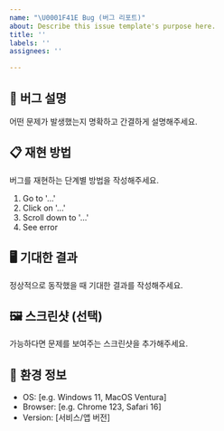 ```yaml
---
name: "\U0001F41E Bug (버그 리포트)"
about: Describe this issue template's purpose here.
title: ''
labels: ''
assignees: ''

---
```


## 🐞 버그 설명
어떤 문제가 발생했는지 명확하고 간결하게 설명해주세요.

## 📋 재현 방법
버그를 재현하는 단계별 방법을 작성해주세요.
1. Go to '...'
2. Click on '...'
3. Scroll down to '...'
4. See error

## 🖥️ 기대한 결과
정상적으로 동작했을 때 기대한 결과를 작성해주세요.

## 🖼️ 스크린샷 (선택)
가능하다면 문제를 보여주는 스크린샷을 추가해주세요.

## 🧩 환경 정보
- OS: [e.g. Windows 11, MacOS Ventura]
- Browser: [e.g. Chrome 123, Safari 16]
- Version: [서비스/앱 버전]
